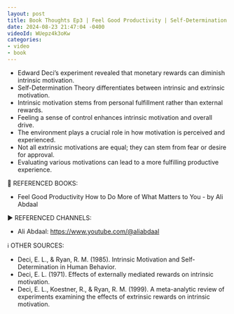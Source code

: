 ```yaml
---
layout: post
title: Book Thoughts Ep3 | Feel Good Productivity | Self-Determination Theory
date: 2024-08-23 21:47:04 -0400
videoId: WUepz4k3oKw
categories:
- video
- book
---
```

- Edward Deci’s experiment revealed that monetary rewards can diminish intrinsic motivation.
- Self-Determination Theory differentiates between intrinsic and extrinsic motivation.
- Intrinsic motivation stems from personal fulfillment rather than external rewards.
- Feeling a sense of control enhances intrinsic motivation and overall drive.
- The environment plays a crucial role in how motivation is perceived and experienced.
- Not all extrinsic motivations are equal; they can stem from fear or desire for approval.
- Evaluating various motivations can lead to a more fulfilling productive experience.

📗 REFERENCED BOOKS:
- Feel Good Productivity How to Do More of What Matters to You - by Ali Abdaal

▶️ REFERENCED CHANNELS:
- Ali Abdaal: https://www.youtube.com/@aliabdaal

ℹ️ OTHER SOURCES:
- Deci, E. L., & Ryan, R. M. (1985). Intrinsic Motivation and Self-Determination in Human Behavior.
- Deci, E. L. (1971). Effects of externally mediated rewards on intrinsic motivation.
- Deci, E. L., Koestner, R., & Ryan, R. M. (1999). A meta-analytic review of experiments examining the effects of extrinsic rewards on intrinsic motivation.